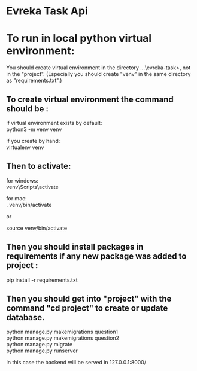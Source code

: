 # Evreka Task Api


# To run in local python virtual environment:

You should create virtual environment in the directory  \...\evreka-task>, not in the "project". (Especially you should create "venv" in the same directory as "requirements.txt".)

## To create virtual environment the command should be :
if virtual environment exists by default: <br/>
python3 -m venv venv

if you create by hand: <br/>
virtualenv venv

## Then to activate:
for windows: <br/>
venv\Scripts\activate

for mac: <br/>
. venv/bin/activate

or

source venv/bin/activate

## Then you should install packages in requirements if any new package was added to project :

pip install -r requirements.txt

## Then you should get into "project" with the command "cd project" to create or update database.

python manage.py makemigrations question1<br/>
python manage.py makemigrations question2<br/>
python manage.py migrate<br/>
python manage.py runserver<br/>

In this case the backend will be served in 127.0.0.1:8000/

